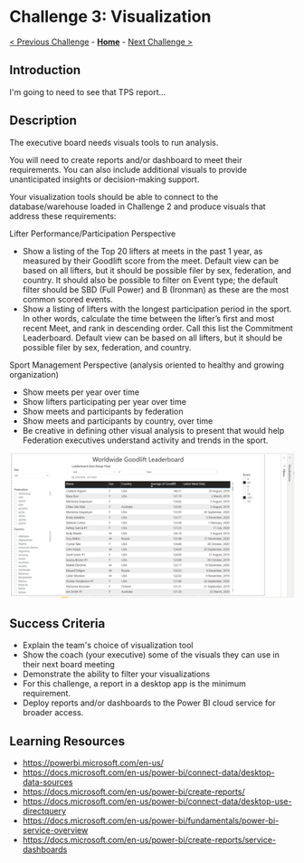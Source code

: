 # Challenge 3: Visualization

[< Previous Challenge](./02-load-data.md) - **[Home](../README.md)** - [Next Challenge >](./04-incrementals.md)

## Introduction
I'm going to need to see that TPS report...

## Description
The executive board needs visuals tools to run analysis.  

You will need to create reports and/or dashboard to meet their requirements.  You can also include additional visuals to provide unanticipated insights or decision-making support.

Your visualization tools should be able to connect to the database/warehouse loaded in Challenge 2 and produce visuals that address these requirements:

Lifter Performance/Participation Perspective
- Show a listing of the Top 20 lifters at meets in the past 1 year, as measured by their Goodlift score from the meet. Default view can be based on all lifters, but it should be possible filer by sex, federation, and country.  It should also be possible to filter on Event type; the default filter should be SBD (Full Power) and B (Ironman) as these are the most common scored events.
- Show a listing of lifters with the longest participation period in the sport.  In other words, calculate the time between the lifter’s first and most recent Meet, and rank in descending order.  Call this list the Commitment Leaderboard.  Default view can be based on all lifters, but it should be possible filer by sex, federation, and country.

Sport Management Perspective (analysis oriented to healthy and growing organization)
- Show meets per year over time
- Show lifters participating per year over time
- Show meets and participants by federation
- Show meets and participants by country, over time
- Be creative in defining other visual analysis to present that would help Federation executives understand activity and trends in the sport.

![Example Visual](../images/Leaderboard.png)

## Success Criteria
- Explain the team's choice of visualization tool
- Show the coach (your executive) some of the visuals they can use in their next board meeting
- Demonstrate the ability to filter your visualizations
- For this challenge, a report in a desktop app is the minimum requirement.
- Deploy reports and/or dashboards to the Power BI cloud service for broader access.

## Learning Resources
- https://powerbi.microsoft.com/en-us/
- https://docs.microsoft.com/en-us/power-bi/connect-data/desktop-data-sources
- https://docs.microsoft.com/en-us/power-bi/create-reports/
- https://docs.microsoft.com/en-us/power-bi/connect-data/desktop-use-directquery
- https://docs.microsoft.com/en-us/power-bi/fundamentals/power-bi-service-overview
- https://docs.microsoft.com/en-us/power-bi/create-reports/service-dashboards
